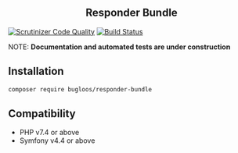<h2 align="center">
Responder Bundle
</h2>

[![Scrutinizer Code Quality](https://scrutinizer-ci.com/g/bugloos/responder-bundle/badges/quality-score.png?b=main)](https://scrutinizer-ci.com/g/bugloos/responder-bundle/?branch=main)
[![Build Status](https://scrutinizer-ci.com/g/bugloos/responder-bundle/badges/build.png?b=main)](https://scrutinizer-ci.com/g/bugloos/responder-bundle/build-status/main)

NOTE: <b>Documentation and automated tests are under construction</b>

<h2>Installation</h2>

```bash
composer require bugloos/responder-bundle
```

<h2>Compatibility</h2>

* PHP v7.4 or above
* Symfony v4.4 or above
